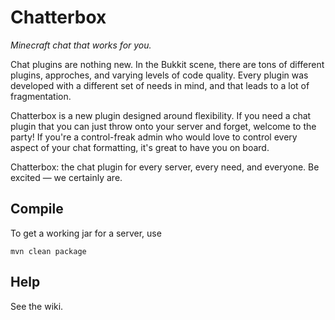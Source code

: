 Chatterbox
==========

*Minecraft chat that works for you.*

Chat plugins are nothing new. In the Bukkit scene, there are tons of different plugins, approches, and varying levels of code quality. Every plugin was developed with a different set of needs in mind, and that leads to a lot of fragmentation.

Chatterbox is a new plugin designed around flexibility. If you need a chat plugin that you can just throw onto your server and forget, welcome to the party! If you're a control-freak admin who would love to control every aspect of your chat formatting, it's great to have you on board.

Chatterbox: the chat plugin for every server, every need, and everyone. Be excited — we certainly are.

## Compile
To get a working jar for a server, use

    mvn clean package

## Help
See the wiki.

